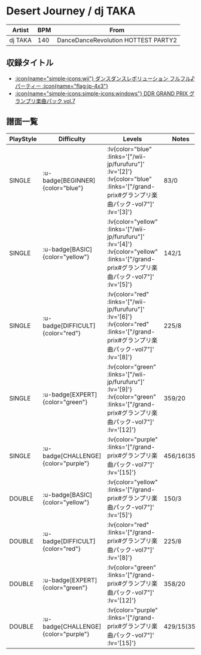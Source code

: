 # Desert Journey / dj TAKA

|Artist|BPM|From|
|------|---|----|
|dj TAKA|140|DanceDanceRevolution HOTTEST PARTY2|

## 収録タイトル

- [ :icon{name="simple-icons:wii"} ダンスダンスレボリューション フルフル♪パーティー :icon{name="flag:jp-4x3"} ](/wii-jp/furufuru)
- [ :icon{name="simple-icons:simple-icons:windows"} DDR GRAND PRIX グランプリ楽曲パック vol.7](/grand-prix#グランプリ楽曲パック-vol7)

## 譜面一覧

|PlayStyle|Difficulty|Levels|Notes|Movie|
|---------|----------|------|-----|-----|
|SINGLE| :u-badge[BEGINNER]{color="blue"} | :lv{color="blue" :links='["/wii-jp/furufuru"]' :lv='[2]'}  :lv{color="blue" :links='["/grand-prix#グランプリ楽曲パック-vol7"]' :lv='[3]'} |83/0||
|SINGLE| :u-badge[BASIC]{color="yellow"} | :lv{color="yellow" :links='["/wii-jp/furufuru"]' :lv='[4]'}  :lv{color="yellow" :links='["/grand-prix#グランプリ楽曲パック-vol7"]' :lv='[5]'} |142/1||
|SINGLE| :u-badge[DIFFICULT]{color="red"} | :lv{color="red" :links='["/wii-jp/furufuru"]' :lv='[6]'}  :lv{color="red" :links='["/grand-prix#グランプリ楽曲パック-vol7"]' :lv='[8]'} |225/8||
|SINGLE| :u-badge[EXPERT]{color="green"} | :lv{color="green" :links='["/wii-jp/furufuru"]' :lv='[9]'}  :lv{color="green" :links='["/grand-prix#グランプリ楽曲パック-vol7"]' :lv='[12]'} |359/20||
|SINGLE| :u-badge[CHALLENGE]{color="purple"} | :lv{color="purple" :links='["/grand-prix#グランプリ楽曲パック-vol7"]' :lv='[15]'} |456/16(35)||
|DOUBLE| :u-badge[BASIC]{color="yellow"} | :lv{color="yellow" :links='["/grand-prix#グランプリ楽曲パック-vol7"]' :lv='[5]'} |150/3||
|DOUBLE| :u-badge[DIFFICULT]{color="red"} | :lv{color="red" :links='["/grand-prix#グランプリ楽曲パック-vol7"]' :lv='[8]'} |225/8||
|DOUBLE| :u-badge[EXPERT]{color="green"} | :lv{color="green" :links='["/grand-prix#グランプリ楽曲パック-vol7"]' :lv='[12]'} |358/20||
|DOUBLE| :u-badge[CHALLENGE]{color="purple"} | :lv{color="purple" :links='["/grand-prix#グランプリ楽曲パック-vol7"]' :lv='[15]'} |429/15(35)||
